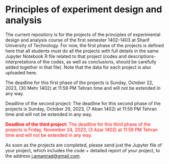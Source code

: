 # Principles of experiment design and analysis

The current repository is for the projects of the principles of experimental design and analysis course of the first semester 1402-1403 at Sharif University of Technology. For now, the first phase of the projects is defined here that all students must do all the projects with full details in the same Jupyter Notebook R file related to that project (codes and descriptions-interpretations of the codes, as well as conclusions, should be carefully added together in that file). Note that the data for each project is also uploaded here.

The deadline for this first phase of the projects is Sunday, October 22, 2023, (30 Mehr 1402) at 11:59 PM Tehran time and will not be extended in any way.

Deadline of the second project: The deadline for this second phase of the projects is Sunday, October 29, 2023, (7 Aban 1402) at 11:59 PM Tehran time and will not be extended in any way.

<font color='red'>**Deadline of the third project:** The deadline for this third phase of the projects is Friday, November 24, 2023, (3 Azar 1402) at 11:59 PM Tehran time and will not be extended in any way.</font>

As soon as the projects are completed, please send just the Jupyter file of your project, which includes the code + detailed report of your project, to the address j.amanirad@gmail.com.
